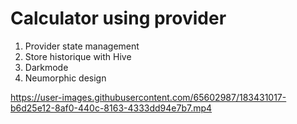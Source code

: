# Calculator using provider

1. Provider state management
2. Store historique with Hive
3. Darkmode
4. Neumorphic design

https://user-images.githubusercontent.com/65602987/183431017-b6d25e12-8af0-440c-8163-4333dd94e7b7.mp4

